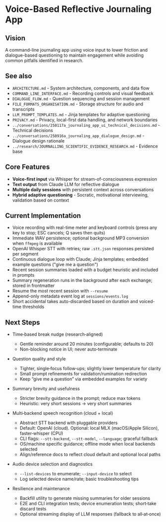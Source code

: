 # Voice-Based Reflective Journaling App

## Vision

A command-line journaling app using voice input to lower friction and dialogue-based questioning to maintain engagement while avoiding common pitfalls identified in research.

## See also

- `ARCHITECTURE.md` - System architecture, components, and data flow
- `COMMAND_LINE_INTERFACE.md` - Recording controls and visual feedback
- `DIALOGUE_FLOW.md` - Question sequencing and session management
- `FILE_FORMATS_ORGANISATION.md` - Storage structure for audio and transcripts
- `LLM_PROMPT_TEMPLATES.md` - Jinja templates for adaptive questioning
- `PRIVACY.md` - Privacy, local-first data handling, and network boundaries
- `../conversations/250117a_journaling_app_ui_technical_decisions.md` - Technical decisions
- `../conversations/250916a_journaling_app_dialogue_design.md` - Dialogue design rationale
- `../research/JOURNALLING_SCIENTIFIC_EVIDENCE_RESEARCH.md` - Evidence base

## Core Features

- **Voice-first input** via Whisper for stream-of-consciousness expression
- **Text output** from Claude LLM for reflective dialogue
- **Multiple daily sessions** with persistent context across conversations
- **Hybrid adaptive questioning** - Socratic, motivational interviewing, validation based on context


## Current Implementation

- Voice recording with real-time meter and keyboard controls (press any key to stop; ESC cancels; Q saves then quits)
- Immediate WAV persistence; optional background MP3 conversion when `ffmpeg` is available
- OpenAI Whisper STT with retries; raw `.stt.json` responses persisted per segment
- Continuous dialogue loop with Claude; Jinja templates; embedded example questions ("give me a question")
- Recent session summaries loaded with a budget heuristic and included in prompts
- Summary regeneration runs in the background after each exchange; stored in frontmatter
- Resume the most recent session with `--resume`
- Append-only metadata event log at `sessions/events.log`
- Short accidental takes auto-discarded based on duration and voiced-time thresholds

## Next Steps

- Time‑based break nudge (research‑aligned)
  - Gentle reminder around 20 minutes (configurable; defaults to 20)
  - Non-blocking notice in UI; never auto‑terminate

- Question quality and style
  - Tighter, single‑focus follow‑ups; slightly lower temperature for clarity
  - Small prompt refinements for validation/rumination redirection
  - Keep “give me a question” via embedded examples for variety

- Summary brevity and usefulness
  - Stricter brevity guidance in the prompt; reduce max tokens
  - Heuristic: very short sessions → very short summaries

- Multi‑backend speech recognition (cloud + local)
  - Abstract STT backend with pluggable providers
  - Default: OpenAI (cloud). Optional: local MLX (macOS/Apple Silicon), faster‑whisper (CPU)
  - CLI flags: `--stt-backend`, `--stt-model`, `--language`; graceful fallback
  - OS/machine specific guidance; offline mode when local backends selected
  - Align/reference docs to reflect cloud default and optional local paths

- Audio device selection and diagnostics
  - `--list-devices` to enumerate; `--input-device` to select
  - Log selected device name/rate; basic troubleshooting tips

- Resilience and maintenance
  - Backfill utility to generate missing summaries for older sessions
  - E2E and CLI integration tests; device enumeration tests; short‑take discard tests
  - Optional streaming display of LLM responses (fallback to all‑at‑once)
